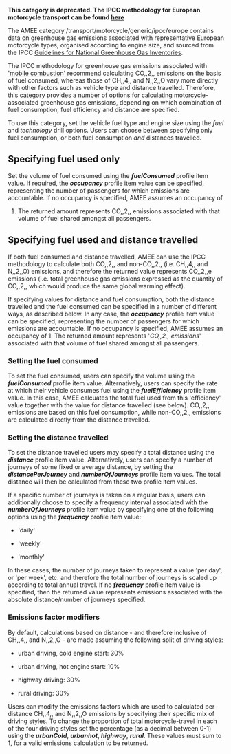 **This category is deprecated. The IPCC methodology for European
motorcycle transport can be found
[here](European_road_transport_by_IPCC)**

The AMEE category /transport/motorcycle/generic/ipcc/europe contains
data on greenhouse gas emissions associated with representative European
motorcycle types, organised according to engine size, and sourced from
the IPCC [Guidelines for National Greenhouse Gas
Inventories](http://www.ipcc-nggip.iges.or.jp/).

The IPCC methodology for greenhouse gas emissions associated with
['mobile
combustion'](http://www.ipcc-nggip.iges.or.jp/public/2006gl/pdf/2_Volume2/V2_3_Ch3_Mobile_Combustion.pdf)
recommend calculating CO,,2,, emissions on the basis of fuel consumed,
whereas those of CH,,4,, and N,,2,,O vary more directly with other
factors such as vehicle type and distance travelled. Therefore, this
category provides a number of options for calculating
motorcycle-associated greenhouse gas emissions, depending on which
combination of fuel consumption, fuel efficiency and distance are
specified.

To use this category, set the vehicle fuel type and engine size using
the *fuel* and *technology* drill options. Users can choose between
specifying only fuel consumption, or both fuel consumption *and*
distances travelled.

## Specifying fuel used only

Set the volume of fuel consumed using the ***fuelConsumed*** profile
item value. If required, the ***occupancy*** profile item value can be
specified, representing the number of passengers for which emissions are
accountable. If no occupancy is specified, AMEE assumes an occupancy of
1. The returned amount represents CO,,2,, emissions associated with that
volume of fuel shared amongst all passengers.

## Specifying fuel used and distance travelled

If both fuel consumed and distance travelled, AMEE can use the IPCC
methodology to calculate both CO,,2,, and non-CO,,2,, (i.e. CH,,4,, and
N,,2,,O) emissions, and therefore the returned value represents CO,,2,,e
emissions (i.e. total greenhouse gas emissions expressed as the quantity
of CO,,2,, which would produce the same global warming effect).

If specifying values for distance and fuel consumption, both the
distance travelled and the fuel consumed can be specified in a number of
different ways, as described below. In any case, the ***occupancy***
profile item value can be specified, representing the number of
passengers for which emissions are accountable. If no occupancy is
specified, AMEE assumes an occupancy of 1. The returned amount
represents '*CO,,2,, emissions*' associated with that volume of fuel
shared amongst all passengers.

### Setting the fuel consumed

To set the fuel consumed, users can specify the volume using the
***fuelConsumed*** profile item value. Alternatively, users can specify
the rate at which their vehicle consumes fuel using the
***fuelEfficiency*** profile item value. In this case, AMEE calcuates
the total fuel used from this 'efficiency' value together with the value
for distance travelled (see below). CO,,2,, emissions are based on this
fuel consumption, while non-CO,,2,, emissions are calculated directly
from the distance travelled.

### Setting the distance travelled

To set the distance travelled users may specify a total distance using
the ***distance*** profile item value. Alternatively, users can specify
a number of journeys of some fixed or average distance, by setting the
***distancePerJourney*** and ***numberOfJourneys*** profile item values.
The total distance will then be calculated from these two profile item
values.

If a specific number of journeys is taken on a regular basis, users can
additionally choose to specify a frequency interval associated with the
***numberOfJourneys*** profile item value by specifying one of the
following options using the ***frequency*** profile item value:

  - 'daily'

<!-- end list -->

  - 'weekly'

<!-- end list -->

  - 'monthly'

In these cases, the number of journeys taken to represent a value 'per
day', or 'per week', etc. and therefore the total number of journeys is
scaled up according to total annual travel. If no ***frequency***
profile item value is specified, then the returned value represents
emissions associated with the absolute distance/number of journeys
specified.

### Emissions factor modifiers

By default, calculations based on distance - and therefore inclusive of
CH,,4,, and N,,2,,O - are made assuming the following split of driving
styles:

  - urban driving, cold engine start: 30%

<!-- end list -->

  - urban driving, hot engine start: 10%

<!-- end list -->

  - highway driving: 30%

<!-- end list -->

  - rural driving: 30%

Users can modify the emissions factors which are used to calculated
per-distance CH,,4,, and N,,2,,O emissions by specifying their specific
mix of driving styles. To change the proportion of total
motorcycle-travel in each of the four driving styles set the percentage
(as a decimal between 0-1) using the ***urbanCold***, ***urbanhot***,
***highway***, ***rural***. These values must sum to 1, for a valid
emissions calculation to be returned.
